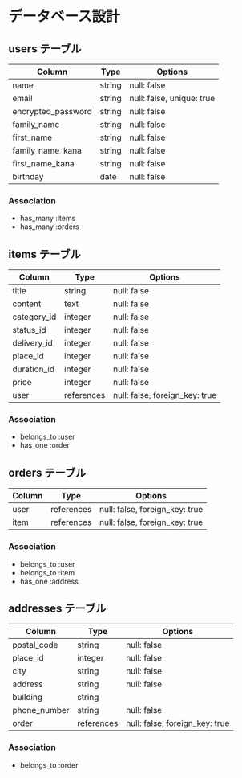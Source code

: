 # データベース設計

## users テーブル

|       Column       | Type   |   Options                 |
| ------------------ | ------ | ------------------------- |
|        name        | string | null: false               |
|        email       | string | null: false, unique: true |
| encrypted_password | string | null: false               |
|     family_name    | string | null: false               |
|     first_name     | string | null: false               |
|  family_name_kana  | string | null: false               |
|  first_name_kana   | string | null: false               |
|      birthday      |  date  | null: false               |

### Association

- has_many :items
- has_many :orders

## items テーブル

|    Column    |    Type    |   Options                      |
| ------------ | ---------- | ------------------------------ |
|     title    | string     | null: false                    |
|    content   | text       | null: false                    |
|  category_id | integer    | null: false                    |
|   status_id  | integer    | null: false                    |
|  delivery_id | integer    | null: false                    |
|   place_id   | integer    | null: false                    |
| duration_id  | integer    | null: false                    |
|     price    | integer    | null: false                    |
|      user    | references | null: false, foreign_key: true |

### Association

- belongs_to :user
- has_one :order

## orders テーブル

| Column |    Type    |   Options                      |
| ------ | ---------- | ------------------------------ |
|  user  | references | null: false, foreign_key: true |
|  item  | references | null: false, foreign_key: true |

### Association

- belongs_to :user
- belongs_to :item
- has_one :address

## addresses テーブル

|      Column     |    Type    |   Options                      |
| --------------- | ---------- | ------------------------------ |
|   postal_code   | string     | null: false                    |
|     place_id    | integer    | null: false                    |
|       city      | string     | null: false                    |
|     address     | string     | null: false                    |
|     building    | string     |                                |
|   phone_number  | string     | null: false                    |
|      order      | references | null: false, foreign_key: true |

### Association

- belongs_to :order